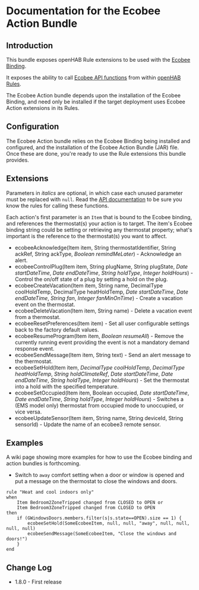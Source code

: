 # Documentation for the Ecobee Action Bundle

## Introduction
This bundle exposes openHAB Rule extensions to be used with the [Ecobee Binding](https://github.com/openhab/openhab/wiki/Ecobee-Binding).

It exposes the ability to call [Ecobee API functions](https://www.ecobee.com/home/developer/api/documentation/v1/functions/using-functions.shtml) from within [openHAB Rules](https://github.com/openhab/openhab/wiki/Rules).

The Ecobee Action bundle depends upon the installation of the Ecobee Binding, and need only be installed if the target deployment uses Ecobee Action extensions in its Rules.

## Configuration
The Ecobee Action bundle relies on the Ecobee Binding being installed and configured, and the installation of the Ecobee Action Bundle (JAR) file.  Once these are done, you're ready to use the Rule extensions this bundle provides.

## Extensions
Parameters in _italics_ are optional, in which case each unused parameter must be replaced with `null`.  Read the [API documentation](https://www.ecobee.com/home/developer/api/documentation/v1/functions/using-functions.shtml) to be sure you know the rules for calling these functions.

Each action's first parameter is an `Item` that is bound to the Ecobee binding, and references the thermostat(s) your action is to target.  The item's Ecobee binding string could be setting or retrieving any thermostat property; what's important is the reference to the thermostat(s) you want to affect.

* ecobeeAcknowledge(Item item, String thermostatIdentifier, String ackRef, String ackType, _Boolean remindMeLater_) - Acknowledge an alert.
* ecobeeControlPlug(Item item, String plugName, String plugState, _Date startDateTime_, _Date endDateTime_, _String holdType_, _Integer holdHours_) - Control the on/off state of a plug by setting a hold on the plug.
* ecobeeCreateVacation(Item item, String name, DecimalType coolHoldTemp, DecimalType heatHoldTemp, _Date startDateTime_, _Date endDateTime_, _String fan_, _Integer fanMinOnTime_) - Create a vacation event on the thermostat.
* ecobeeDeleteVacation(Item item, String name) - Delete a vacation event from a thermostat.
* ecobeeResetPreferences(Item item) - Set all user configurable settings back to the factory default values.
* ecobeeResumeProgram(Item item, _Boolean resumeAll_) - Remove the currently running event providing the event is not a mandatory demand response event.
* ecobeeSendMessage(Item item, String text) - Send an alert message to the thermostat.
* ecobeeSetHold(Item item, _DecimalType coolHoldTemp_, _DecimalType heatHoldTemp_, _String holdClimateRef_, _Date startDateTime_, _Date endDateTime_, _String holdType_, _Integer holdHours_) - Set the thermostat into a hold with the specified temperature.
* ecobeeSetOccupied(Item item, Boolean occupied, _Date startDateTime_, _Date endDateTime_, _String holdType_, _Integer holdHours_) - Switches a (EMS model only) thermostat from occupied mode to unoccupied, or vice versa.
* ecobeeUpdateSensor(Item item, String name, String deviceId, String sensorId) - Update the name of an ecobee3 remote sensor.

## Examples
A wiki page showing more examples for how to use the Ecobee binding and action bundles is forthcoming.

* Switch to `away` comfort setting when a door or window is opened and put a message on the thermostat to close the windows and doors.

```
rule "Heat and cool indoors only"
when 
    Item Bedroom2ZoneTripped changed from CLOSED to OPEN or
    Item Bedroom3ZoneTripped changed from CLOSED to OPEN
then
    if (GWindowsDoors.members.filter(s|s.state==OPEN).size == 1) {
        ecobeeSetHold(SomeEcobeeItem, null, null, "away", null, null, null, null)
        ecobeeSendMessage(SomeEcobeeItem, "Close the windows and doors!")
    }
end
```

## Change Log

* 1.8.0 - First release

